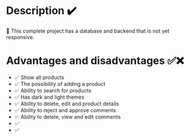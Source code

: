# Description ✔️


🔷 This complete project has a database and backend that is not yet responsive.


# Advantages and disadvantages ✅❌

- ✅ Show all products
- ✅ The possibility of adding a product
- ✅ Ability to search for products
- ✅ Has dark and light themes
- ✅ Ability to delete, edit and product details
- ✅ Ability to reject and approve comments
- ✅ Ability to delete, view and edit comments
- ✅ 
- ✅
